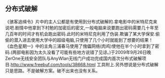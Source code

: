 ## 分布式破解

《骇客追缉令》片中的主人公都是有使用到分布式破解的.拿电影中的米特尼克来说吧.剧情中他拿到下村勉的加密后的密文,一般电脑来说要跑出密码需要几十年至几百年的时间才有机会跑出密码.此时的米特尼克利用了伪装.欺骗了某大学保安.偷偷的潜入进去使用大学中的超级电脑,只使用了几个小时就能到了想要的结果！《血色星期一》中的主角三浦春马使用了傀儡网络(肉鸡)使他在半个小时拿到了密码.(两部电影因为太久没看了可能有些地方说错了见谅。)于2009年9月26日晚ZerOne无线安全团队与AnyWlan无线门户成功完成国内首次分布式破解项目.http://www.freebuf.com/tools/38668.html 工具附上.另外想说是分布式破解只是思路。不是破解方案。破不出来也没有关系。


